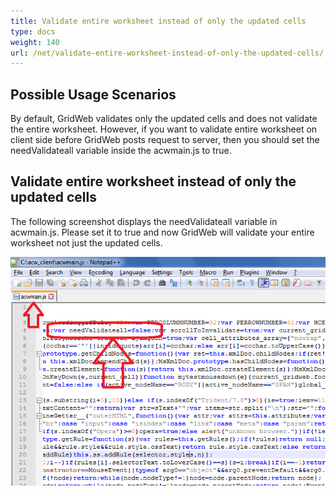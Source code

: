 ```yaml
---
title: Validate entire worksheet instead of only the updated cells
type: docs
weight: 140
url: /net/validate-entire-worksheet-instead-of-only-the-updated-cells/
---
```


## **Possible Usage Scenarios**
By default, GridWeb validates only the updated cells and does not validate the entire worksheet. However, if you want to validate entire worksheet on client side before GridWeb posts request to server, then you should set the needValidateall variable inside the acwmain.js to true.
## **Validate entire worksheet instead of only the updated cells**
The following screenshot displays the needValidateall variable in acwmain.js. Please set it to true and now GridWeb will validate your entire worksheet not just the updated cells.

![todo:image_alt_text](validate-entire-worksheet-instead-of-only-the-updated-cells_1.png)
